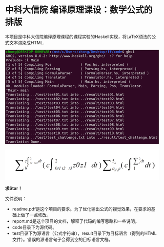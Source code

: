 # 中科大信院 编译原理课设：数学公式的排版

本项目是中科大信院编译原理课程的课程实验的Haskell实现，将LaTeX语法的公式文本渲染成HTML. 

![run](fig/run.png)

![test_effect](fig/test_effect.png)

**求Star！**

文件说明：

* readme.pdf是这个项目的要求。为了优化输出公式的视觉效果，在要求的基础上做了一点修改。
* report.md是这个项目的文档，解释了代码的编写思路和一些说明。
* code目录下为源代码。
* test目录下为源语言（公式字符串），result目录下为目标语言（得到的HTML文件）。错误的源语言句子会得到空的目标语言文档。

